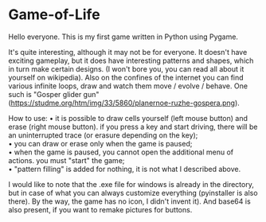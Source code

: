 # Game-of-Life

Hello everyone. This is my first game written in Python using Pygame.

It's quite interesting, although it may not be for everyone. It doesn't have exciting gameplay, but it does have interesting patterns and shapes, which in turn make certain designs. (I won't bore you, you can read all about it yourself on wikipedia). Also on the confines of the internet you can find various infinite loops, draw and watch them move / evolve / behave. One such is "Gosper glider gun" (https://studme.org/htm/img/33/5860/planernoe-ruzhe-gospera.png).

How to use:
• it is possible to draw cells yourself (left mouse button) and erase (right mouse button). if you press a key and start driving, there will be an uninterrupted trace (or erasure depending on the key);  
• you can draw or erase only when the game is paused;  
• when the game is paused, you cannot open the additional menu of actions. you must "start" the game;  
• "pattern filling" is added for nothing, it is not what I described above.

I would like to note that the .exe file for windows is already in the directory, but in case of what you can always customize everything (pyinstaller is also there). By the way, the game has no icon, I didn't invent it). And base64 is also present, if you want to remake pictures for buttons.

